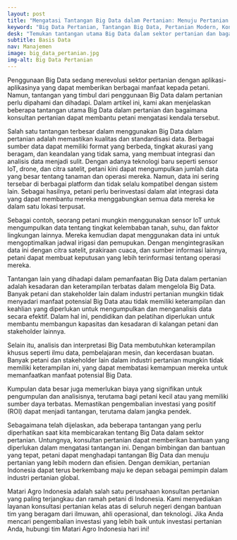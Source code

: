 ```yaml
---
layout: post
title: "Mengatasi Tantangan Big Data dalam Pertanian: Menuju Pertanian Modern dengan Bantuan Konsultan Pertanian"
keyword: "Big Data Pertanian, Tantangan Big Data, Pertanian Modern, Konsultan Pertanian, Teknologi Pertanian, Integrasi Data, Keahlian Pertanian, Indonesia"
desk: "Temukan tantangan utama Big Data dalam sektor pertanian dan bagaimana konsultan pertanian dapat membantu petani menghadapinya"
subtitle: Basis Data
nav: Manajemen
image: big_data_pertanian.jpg
img-alt: Big Data Pertanian
---
```


Penggunaan Big Data sedang merevolusi sektor pertanian dengan aplikasi-aplikasinya yang dapat memberikan berbagai manfaat kepada petani. Namun, tantangan yang timbul dari penggunaan Big Data dalam pertanian perlu dipahami dan dihadapi. Dalam artikel ini, kami akan menjelaskan beberapa tantangan utama Big Data dalam pertanian dan bagaimana konsultan pertanian dapat membantu petani mengatasi kendala tersebut.

Salah satu tantangan terbesar dalam menggunakan Big Data dalam pertanian adalah memastikan kualitas dan standardisasi data. Berbagai sumber data dapat memiliki format yang berbeda, tingkat akurasi yang beragam, dan keandalan yang tidak sama, yang membuat integrasi dan analisis data menjadi sulit. Dengan adanya teknologi baru seperti sensor IoT, drone, dan citra satelit, petani kini dapat mengumpulkan jumlah data yang besar tentang tanaman dan operasi mereka. Namun, data ini sering tersebar di berbagai platform dan tidak selalu kompatibel dengan sistem lain. Sebagai hasilnya, petani perlu berinvestasi dalam alat integrasi data yang dapat membantu mereka menggabungkan semua data mereka ke dalam satu lokasi terpusat.

Sebagai contoh, seorang petani mungkin menggunakan sensor IoT untuk mengumpulkan data tentang tingkat kelembaban tanah, suhu, dan faktor lingkungan lainnya. Mereka kemudian dapat menggunakan data ini untuk mengoptimalkan jadwal irigasi dan pemupukan. Dengan mengintegrasikan data ini dengan citra satelit, prakiraan cuaca, dan sumber informasi lainnya, petani dapat membuat keputusan yang lebih terinformasi tentang operasi mereka.

Tantangan lain yang dihadapi dalam pemanfaatan Big Data dalam pertanian adalah kesadaran dan keterampilan terbatas dalam mengelola Big Data. Banyak petani dan stakeholder lain dalam industri pertanian mungkin tidak menyadari manfaat potensial Big Data atau tidak memiliki keterampilan dan keahlian yang diperlukan untuk mengumpulkan dan menganalisis data secara efektif. Dalam hal ini, pendidikan dan pelatihan diperlukan untuk membantu membangun kapasitas dan kesadaran di kalangan petani dan stakeholder lainnya.

Selain itu, analisis dan interpretasi Big Data membutuhkan keterampilan khusus seperti ilmu data, pembelajaran mesin, dan kecerdasan buatan. Banyak petani dan stakeholder lain dalam industri pertanian mungkin tidak memiliki keterampilan ini, yang dapat membatasi kemampuan mereka untuk memanfaatkan manfaat potensial Big Data. 

Kumpulan data besar juga memerlukan biaya yang signifikan untuk pengumpulan dan analisisnya, terutama bagi petani kecil atau yang memiliki sumber daya terbatas. Memastikan pengembalian investasi yang positif (ROI) dapat menjadi tantangan, terutama dalam jangka pendek.

Sebagaimana telah dijelaskan, ada beberapa tantangan yang perlu diperhatikan saat kita membicarakan tentang Big Data dalam sektor pertanian. Untungnya, konsultan pertanian dapat memberikan bantuan yang diperlukan dalam mengatasi tantangan ini. Dengan bimbingan dan bantuan yang tepat, petani dapat menghadapi tantangan Big Data dan menuju pertanian yang lebih modern dan efisien. Dengan demikian, pertanian Indonesia dapat terus berkembang maju ke depan sebagai pemimpin dalam industri pertanian global.

Matari Agro Indonesia adalah salah satu perusahaan konsultan pertanian yang paling terjangkau dan ramah petani di Indonesia. Kami menyediakan layanan konsultasi pertanian kelas atas di seluruh negeri dengan bantuan tim yang beragam dari ilmuwan, ahli operasional, dan teknologi. Jika Anda mencari pengembalian investasi yang lebih baik untuk investasi pertanian Anda, hubungi tim Matari Agro Indonesia hari ini!
